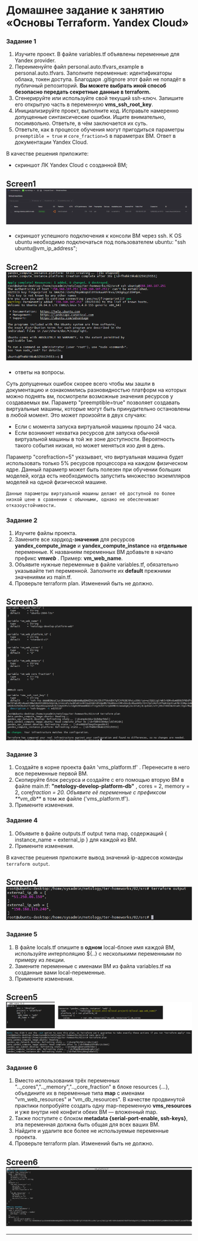 # Домашнее задание к занятию «Основы Terraform. Yandex Cloud»

### Задание 1

1. Изучите проект. В файле variables.tf объявлены переменные для Yandex provider.
2. Переименуйте файл personal.auto.tfvars_example в personal.auto.tfvars. Заполните переменные: идентификаторы облака, токен доступа. Благодаря .gitignore этот файл не попадёт в публичный репозиторий. **Вы можете выбрать иной способ безопасно передать секретные данные в terraform.**
3. Сгенерируйте или используйте свой текущий ssh-ключ. Запишите его открытую часть в переменную **vms_ssh_root_key**.
4. Инициализируйте проект, выполните код. Исправьте намеренно допущенные синтаксические ошибки. Ищите внимательно, посимвольно. Ответьте, в чём заключается их суть.
5. Ответьте, как в процессе обучения могут пригодиться параметры `preemptible = true` и `core_fraction=5` в параметрах ВМ. Ответ в документации Yandex Cloud.

В качестве решения приложите:

- скриншот ЛК Yandex Cloud с созданной ВМ;

## Screen1 ![Screenshot_1](Screenshot_1.png)

- скриншот успешного подключения к консоли ВМ через ssh. К OS ubuntu необходимо подключаться под пользователем ubuntu: "ssh
  ubuntu@vm_ip_address";

## Screen2 ![Screenshot_2](Screenshot_2.png)

- ответы на вопросы.

Суть допущенных ошибок скорее всего чтобы мы зашли в документацию и ознакомились разновидностью платформ на которых можно поднять вм, посмотрели возможные значения ресурсов у создаваемых вм.
Параметр "preemptible=true" позволяет создавать виртуальные машины, которые могут быть принудительно остановлены в любой момент. Это может произойти в двух случаях:

- Если с момента запуска виртуальной машины прошло 24 часа.
- Если возникнет нехватка ресурсов для запуска обычной виртуальной машины в той же зоне доступности. Вероятность такого события низкая, но может меняться изо дня в день.

Параметр "corefraction=5" указывает, что виртуальная машина будет использовать только 5% ресурсов процессора на каждом физическом ядре. Данный параметр может быть полезен при обучении больших моделей, когда есть необходимость запустить множество экземпляров моделей на одной физической машине.

    Данные параметры виртуальной машины делают её доступной по более низкой цене в сравнении с обычными, однако не обеспечивают отказоустойчивости.

### Задание 2

1. Изучите файлы проекта.
2. Замените все хардкод-**значения** для ресурсов **yandex_compute_image** и **yandex_compute_instance** на **отдельные** переменные. К названиям переменных ВМ добавьте в начало префикс **vm*web*** . Пример: **vm_web_name**.
3. Объявите нужные переменные в файле variables.tf, обязательно указывайте тип переменной. Заполните их **default** прежними значениями из main.tf.
4. Проверьте terraform plan. Изменений быть не должно.

## Screen3 ![Screenshot_3](Screenshot_3.png)

### Задание 3

1. Создайте в корне проекта файл 'vms_platform.tf' . Перенесите в него все переменные первой ВМ.
2. Скопируйте блок ресурса и создайте с его помощью вторую ВМ в файле main.tf: **"netology-develop-platform-db"** , cores = 2, memory = 2, core*fraction = 20. Объявите её переменные с префиксом \*\*vm_db*\*\* в том же файле ('vms_platform.tf').
3. Примените изменения.

### Задание 4

1. Объявите в файле outputs.tf output типа map, содержащий { instance_name = external_ip } для каждой из ВМ.
2. Примените изменения.

В качестве решения приложите вывод значений ip-адресов команды `terraform output`.

## Screen4 ![Screenshot_4](Screenshot_4.png)

### Задание 5

1. В файле locals.tf опишите в **одном** local-блоке имя каждой ВМ, используйте интерполяцию ${..} с несколькими переменными по примеру из лекции.
2. Замените переменные с именами ВМ из файла variables.tf на созданные вами local-переменные.
3. Примените изменения.

## Screen5 ![Screenshot_5](Screenshot_5.png)

### Задание 6

1. Вместо использования трёх переменных "..\_cores","..\_memory","..\_core_fraction" в блоке resources {...}, объедините их в переменные типа **map** с именами "vm_web_resources" и "vm_db_resources". В качестве продвинутой практики попробуйте создать одну map-переменную **vms_resources** и уже внутри неё конфиги обеих ВМ — вложенный map.
2. Также поступите с блоком **metadata {serial-port-enable, ssh-keys}**, эта переменная должна быть общая для всех ваших ВМ.
3. Найдите и удалите все более не используемые переменные проекта.
4. Проверьте terraform plan. Изменений быть не должно.

## Screen6 ![Screenshot_6](Screenshot_6.png)

---
